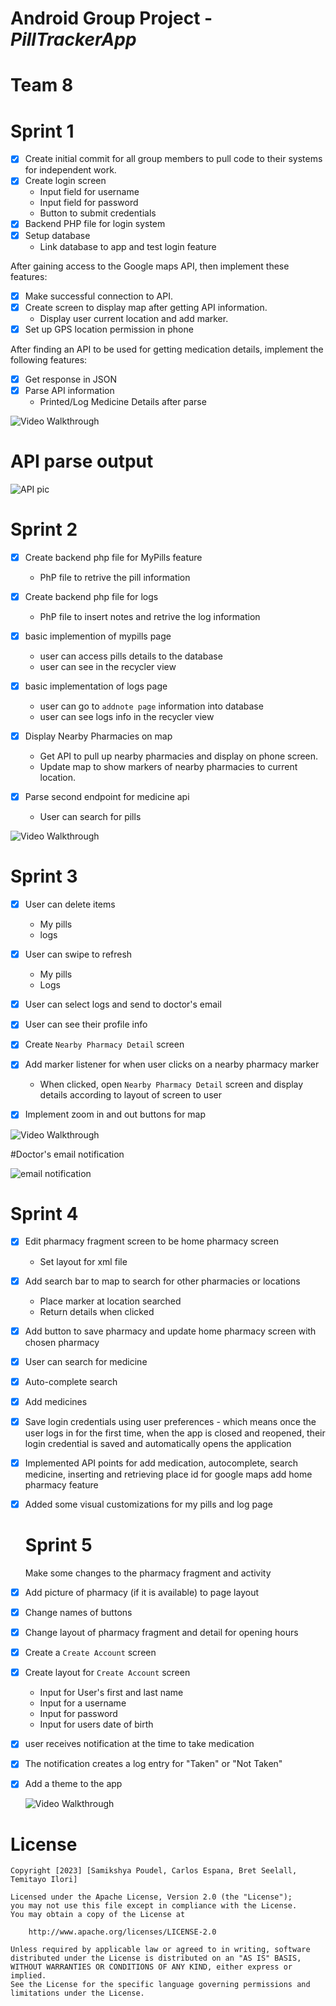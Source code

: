 # Android Group Project  - *PillTrackerApp*
# Team 8
# Sprint 1
- [x] Create initial commit for all group members to pull code to their systems for independent work.
- [x] Create login screen
     * Input field for username
     * Input field for password
     * Button to submit credentials
- [x] Backend PHP file for login system
- [x] Setup database
     * Link database to app and test login feature
     
After gaining access to the Google maps API, then implement these features:
- [x] Make successful connection to API.
- [x] Create screen to display map after getting API information.
     * Display user current location and add marker.
- [x] Set up GPS location permission in phone

After finding an API to be used for getting medication details, implement the following features:
- [x] Get response in JSON
- [x] Parse API information
     * Printed/Log Medicine Details after parse
     
 
 <img src='walkthrough_pillTracker_spring1.gif' title='Video Walkthrough' width='' alt='Video Walkthrough' />
 
 # API parse output
 <img src='pill_tracker.png' title='API' width='' alt='API pic' />
 
 # Sprint 2
 
 - [x] Create backend php file for MyPills feature
     * PhP file to retrive  the pill information
- [x] Create backend php file for logs
     * PhP file to insert notes and retrive  the log information
 - [x] basic implemention of mypills page
     * user can access pills details to the database
     * user can see in the recycler view
     
 - [x] basic implementation of logs page
     * user can go to `addnote page` information into database
     * user can see logs info in the recycler view
     
 - [x] Display Nearby Pharmacies on map
     * Get API to pull up nearby pharmacies and display on phone screen.
     * Update map to show markers of nearby pharmacies to current location.
     
 - [x] Parse second endpoint for medicine api    
     * User can search for pills
  
    
  <img src='walkthrough_pillTracker_sprint_2.gif' title='Video Walkthrough' width='' alt='Video Walkthrough' />

 
  # Sprint 3
  
  - [x] User can delete items
     * My pills 
     * logs
  - [x] User can swipe to refresh
     * My pills
     * Logs
 - [x] User can select logs and send to doctor's email
 - [x] User can see their profile info
 - [x] Create `Nearby Pharmacy Detail` screen
 - [x] Add marker listener for when user clicks on a nearby pharmacy marker
     * When clicked, open `Nearby Pharmacy Detail` screen and display details according to layout of screen to user
 - [x] Implement zoom in and out buttons for map
 
 
  <img src='walkthrough_pillTracker_sprint3.gif' title='Video Walkthrough' width='' alt='Video Walkthrough' />
  
 #Doctor's email notification
 
 <img src='email_notification.png' title='API' width='' alt='email notification' />
 
  # Sprint 4
  
- [x] Edit pharmacy fragment screen to be home pharmacy screen
     * Set layout for xml file
- [x] Add search bar to map to search for other pharmacies or locations
     * Place marker at location searched
     * Return details when clicked
- [x] Add button to save pharmacy and update home pharmacy screen with chosen pharmacy
- [x] User can search for medicine
- [x] Auto-complete search
- [x] Add medicines
- [x] Save login credentials using user preferences - which means once the user logs in  for the first time, when the app is closed and reopened, their login credential is saved and automatically opens the application
- [x] Implemented API points for add medication, autocomplete, search medicine, inserting and retrieving place id for google maps add home pharmacy feature
- [x] Added some visual customizations for my pills and log page
  
   # Sprint 5
   
   Make some changes to the pharmacy fragment and activity

- [x] Add picture of pharmacy (if it is available) to page layout
- [x] Change names of buttons
- [x] Change layout of pharmacy fragment and detail for opening hours
- [x] Create a `Create Account` screen
- [x] Create layout for `Create Account` screen
     * Input for User's first and last name
     * Input for a username
     * Input for password
     * Input for users date of birth
- [x] user receives notification at the time to take medication
- [x] The notification creates a log entry for "Taken" or "Not Taken"
- [x] Add a theme to the app 
   
   
  <img src='walkthrough_pillTracker_sprint5.gif' title='Video Walkthrough' width='' alt='Video Walkthrough' />
  
  
 # License
    Copyright [2023] [Samikshya Poudel, Carlos Espana, Bret Seelall, Temitayo Ilori]

    Licensed under the Apache License, Version 2.0 (the "License");
    you may not use this file except in compliance with the License.
    You may obtain a copy of the License at

        http://www.apache.org/licenses/LICENSE-2.0

    Unless required by applicable law or agreed to in writing, software
    distributed under the License is distributed on an "AS IS" BASIS,
    WITHOUT WARRANTIES OR CONDITIONS OF ANY KIND, either express or implied.
    See the License for the specific language governing permissions and
    limitations under the License.
